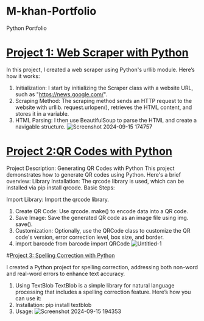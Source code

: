 # M-khan-Portfolio
Python Portfolio
# [Project 1: Web Scraper with Python](https://github.com/muhammadkhan2200/Web-Scraper-with-Python/blob/main/README.md#web-scraper-with-python)
In this project, I created a web scraper using Python's urllib module. Here’s how it works:
1. Initialization: I start by initializing the Scraper class with a website URL, such as "https://news.google.com/".
2. Scraping Method: The scraping method sends an HTTP request to the website with urllib. request.urlopen(), retrieves the HTML content, and stores it in a variable.
3. HTML Parsing: I then use BeautifulSoup to parse the HTML and create a navigable structure.
 ![Screenshot 2024-09-15 174757](https://github.com/user-attachments/assets/73da4236-756c-489b-ab20-3a61bb3fade1)

# [Project 2:QR Codes with Python](https://github.com/muhammadkhan2200/QR-Codes-with-Python/tree/main)
Project Description: Generating QR Codes with Python This project demonstrates how to generate QR codes using Python. Here's a brief overview: Library Installation: The qrcode library is used, which can be installed via pip install qrcode. Basic Steps:

Import Library: Import the qrcode library.
1. Create QR Code: Use qrcode. make() to encode data into a QR code.
2. Save Image: Save the generated QR code as an image file using img. save().
3. Customization: Optionally, use the QRCode class to customize the QR code's version, error correction level, box size, and border.
4. import barcode from barcode import QRCode
![Untitled-1](https://github.com/user-attachments/assets/0ad79c41-1bd1-48e4-b10c-00689e829a9e)

#[Project 3: Spelling Correction with Python](https://github.com/muhammadkhan2200/Spelling-Correction-with-Python/tree/main)

I created a Python project for spelling correction, addressing both non-word and real-word errors to enhance text accuracy.
1. Using TextBlob
TextBlob is a simple library for natural language processing that includes a spelling correction feature. Here’s how you can use it:
2. Installation: pip install textblob
3. Usage:
![Screenshot 2024-09-15 194353](https://github.com/user-attachments/assets/b0adced4-175a-42cf-8783-f05f9f5e6105)

   

